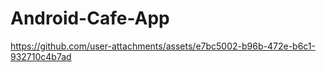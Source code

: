 # Android-Cafe-App

https://github.com/user-attachments/assets/e7bc5002-b96b-472e-b6c1-932710c4b7ad

